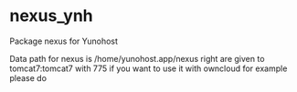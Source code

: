 nexus_ynh
============
Package nexus for Yunohost

Data path for nexus is /home/yunohost.app/nexus
right are given to tomcat7:tomcat7 with 775
if you want to use it with owncloud for example please do

